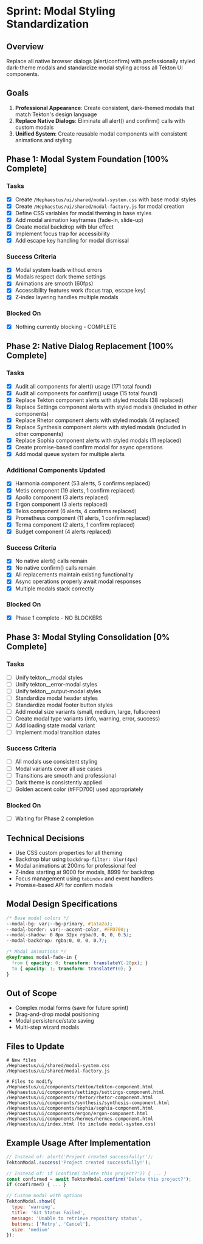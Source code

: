 # Sprint: Modal Styling Standardization

## Overview
Replace all native browser dialogs (alert/confirm) with professionally styled dark-theme modals and standardize modal styling across all Tekton UI components.

## Goals
1. **Professional Appearance**: Create consistent, dark-themed modals that match Tekton's design language
2. **Replace Native Dialogs**: Eliminate all alert() and confirm() calls with custom modals
3. **Unified System**: Create reusable modal components with consistent animations and styling

## Phase 1: Modal System Foundation [100% Complete]

### Tasks
- [x] Create `/Hephaestus/ui/shared/modal-system.css` with base modal styles
- [x] Create `/Hephaestus/ui/shared/modal-factory.js` for modal creation
- [x] Define CSS variables for modal theming in base styles
- [x] Add modal animation keyframes (fade-in, slide-up)
- [x] Create modal backdrop with blur effect
- [x] Implement focus trap for accessibility
- [x] Add escape key handling for modal dismissal

### Success Criteria
- [x] Modal system loads without errors
- [x] Modals respect dark theme settings
- [x] Animations are smooth (60fps)
- [x] Accessibility features work (focus trap, escape key)
- [x] Z-index layering handles multiple modals

### Blocked On
- [x] Nothing currently blocking - COMPLETE

## Phase 2: Native Dialog Replacement [100% Complete]

### Tasks
- [x] Audit all components for alert() usage (171 total found)
- [x] Audit all components for confirm() usage (15 total found)
- [x] Replace Tekton component alerts with styled modals (38 replaced)
- [x] Replace Settings component alerts with styled modals (included in other components)
- [x] Replace Rhetor component alerts with styled modals (4 replaced)
- [x] Replace Synthesis component alerts with styled modals (included in other components)
- [x] Replace Sophia component alerts with styled modals (11 replaced)
- [x] Create promise-based confirm modal for async operations
- [x] Add modal queue system for multiple alerts

### Additional Components Updated
- [x] Harmonia component (53 alerts, 5 confirms replaced)
- [x] Metis component (19 alerts, 1 confirm replaced)
- [x] Apollo component (3 alerts replaced)
- [x] Ergon component (3 alerts replaced)
- [x] Telos component (6 alerts, 4 confirms replaced)
- [x] Prometheus component (11 alerts, 1 confirm replaced)
- [x] Terma component (2 alerts, 1 confirm replaced)
- [x] Budget component (4 alerts replaced)

### Success Criteria
- [x] No native alert() calls remain
- [x] No native confirm() calls remain
- [x] All replacements maintain existing functionality
- [x] Async operations properly await modal responses
- [x] Multiple modals stack correctly

### Blocked On
- [x] Phase 1 complete - NO BLOCKERS

## Phase 3: Modal Styling Consolidation [0% Complete]

### Tasks
- [ ] Unify tekton__modal styles
- [ ] Unify tekton__error-modal styles
- [ ] Unify tekton__output-modal styles
- [ ] Standardize modal header styles
- [ ] Standardize modal footer button styles
- [ ] Add modal size variants (small, medium, large, fullscreen)
- [ ] Create modal type variants (info, warning, error, success)
- [ ] Add loading state modal variant
- [ ] Implement modal transition states

### Success Criteria
- [ ] All modals use consistent styling
- [ ] Modal variants cover all use cases
- [ ] Transitions are smooth and professional
- [ ] Dark theme is consistently applied
- [ ] Golden accent color (#FFD700) used appropriately

### Blocked On
- [ ] Waiting for Phase 2 completion

## Technical Decisions
- Use CSS custom properties for all theming
- Backdrop blur using `backdrop-filter: blur(4px)`
- Modal animations at 200ms for professional feel
- Z-index starting at 9000 for modals, 8999 for backdrop
- Focus management using `tabindex` and event handlers
- Promise-based API for confirm modals

## Modal Design Specifications
```css
/* Base modal colors */
--modal-bg: var(--bg-primary, #1a1a2a);
--modal-border: var(--accent-color, #FFD700);
--modal-shadow: 0 8px 32px rgba(0, 0, 0, 0.5);
--modal-backdrop: rgba(0, 0, 0, 0.7);

/* Modal animations */
@keyframes modal-fade-in {
  from { opacity: 0; transform: translateY(-20px); }
  to { opacity: 1; transform: translateY(0); }
}
```

## Out of Scope
- Complex modal forms (save for future sprint)
- Drag-and-drop modal positioning
- Modal persistence/state saving
- Multi-step wizard modals

## Files to Update
```
# New files
/Hephaestus/ui/shared/modal-system.css
/Hephaestus/ui/shared/modal-factory.js

# Files to modify
/Hephaestus/ui/components/tekton/tekton-component.html
/Hephaestus/ui/components/settings/settings-component.html
/Hephaestus/ui/components/rhetor/rhetor-component.html
/Hephaestus/ui/components/synthesis/synthesis-component.html
/Hephaestus/ui/components/sophia/sophia-component.html
/Hephaestus/ui/components/ergon/ergon-component.html
/Hephaestus/ui/components/hermes/hermes-component.html
/Hephaestus/ui/index.html (to include modal-system.css)
```

## Example Usage After Implementation
```javascript
// Instead of: alert('Project created successfully!');
TektonModal.success('Project created successfully!');

// Instead of: if (confirm('Delete this project?')) { ... }
const confirmed = await TektonModal.confirm('Delete this project?');
if (confirmed) { ... }

// Custom modal with options
TektonModal.show({
  type: 'warning',
  title: 'Git Status Failed',
  message: 'Unable to retrieve repository status',
  buttons: ['Retry', 'Cancel'],
  size: 'medium'
});
```